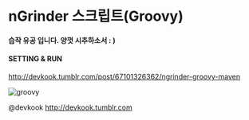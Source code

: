 # nGrinder 스크립트(Groovy) 
#### 습작 유공 입니다. 양껏 시추하소서 : )

#### SETTING & RUN
http://devkook.tumblr.com/post/67101326362/ngrinder-groovy-maven


![groovy](http://groovy.codehaus.org/images/groovy-logo-medium.png)







@devkook
http://devkook.tumblr.com
